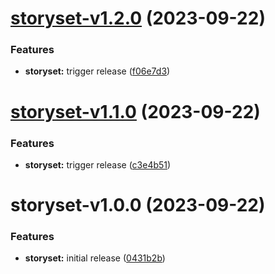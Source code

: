 # [storyset-v1.2.0](https://github.com/storyset/storyset/compare/storyset-v1.1.0...storyset-v1.2.0) (2023-09-22)


### Features

* **storyset:** trigger release ([f06e7d3](https://github.com/storyset/storyset/commit/f06e7d32921143462db94c126597f26e580da216))

# [storyset-v1.1.0](https://github.com/storyset/storyset/compare/storyset-v1.0.0...storyset-v1.1.0) (2023-09-22)


### Features

* **storyset:** trigger release ([c3e4b51](https://github.com/storyset/storyset/commit/c3e4b519e64737ef662165520b2678ecfec28f75))

# storyset-v1.0.0 (2023-09-22)


### Features

* **storyset:** initial release ([0431b2b](https://github.com/storyset/storyset/commit/0431b2bbb21a89402d888295e334ed111d768bb3))
